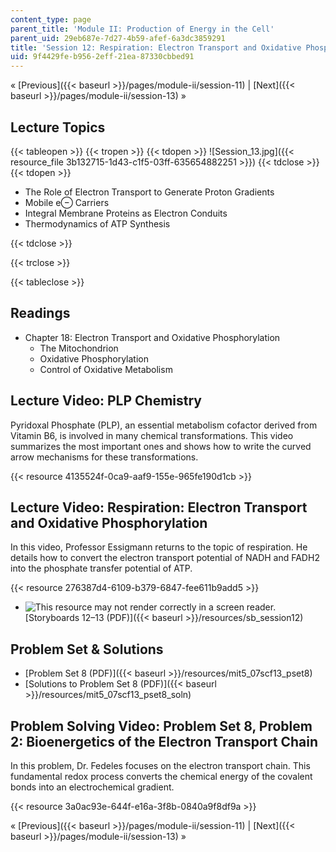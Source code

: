 ```yaml
---
content_type: page
parent_title: 'Module II: Production of Energy in the Cell'
parent_uid: 29eb687e-7d27-4b59-afef-6a3dc3859291
title: 'Session 12: Respiration: Electron Transport and Oxidative Phosphorylation'
uid: 9f4429fe-b956-2eff-21ea-87330cbbed91
---
```


« [Previous]({{< baseurl >}}/pages/module-ii/session-11) | [Next]({{< baseurl >}}/pages/module-ii/session-13) »

Lecture Topics
--------------

{{< tableopen >}}
{{< tropen >}}
{{< tdopen >}}
![Session_13.jpg]({{< resource_file 3b132715-1d43-c1f5-03ff-635654882251 >}})
{{< tdclose >}}
{{< tdopen >}}


*   The Role of Electron Transport to Generate Proton Gradients
*   Mobile e⊖ Carriers
*   Integral Membrane Proteins as Electron Conduits
*   Thermodynamics of ATP Synthesis


{{< tdclose >}}

{{< trclose >}}

{{< tableclose >}}

Readings
--------

*   Chapter 18: Electron Transport and Oxidative Phosphorylation
    *   The Mitochondrion
    *   Oxidative Phosphorylation
    *   Control of Oxidative Metabolism

Lecture Video: PLP Chemistry
----------------------------

Pyridoxal Phosphate (PLP), an essential metabolism cofactor derived from Vitamin B6, is involved in many chemical transformations. This video summarizes the most important ones and shows how to write the curved arrow mechanisms for these transformations.

{{< resource 4135524f-0ca9-aaf9-155e-965fe190d1cb >}}

Lecture Video: Respiration: Electron Transport and Oxidative Phosphorylation
----------------------------------------------------------------------------

In this video, Professor Essigmann returns to the topic of respiration. He details how to convert the electron transport potential of NADH and FADH2 into the phosphate transfer potential of ATP.

{{< resource 276387d4-6109-b379-6847-fee611b9add5 >}}

*   ![This resource may not render correctly in a screen reader.](/images/inacessible.gif)[Storyboards 12–13 (PDF)]({{< baseurl >}}/resources/sb_session12)

Problem Set & Solutions
-----------------------

*   [Problem Set 8 (PDF)]({{< baseurl >}}/resources/mit5_07scf13_pset8)
*   [Solutions to Problem Set 8 (PDF)]({{< baseurl >}}/resources/mit5_07scf13_pset8_soln)

Problem Solving Video: Problem Set 8, Problem 2: Bioenergetics of the Electron Transport Chain
----------------------------------------------------------------------------------------------

In this problem, Dr. Fedeles focuses on the electron transport chain. This fundamental redox process converts the chemical energy of the covalent bonds into an electrochemical gradient.

{{< resource 3a0ac93e-644f-e16a-3f8b-0840a9f8df9a >}}

« [Previous]({{< baseurl >}}/pages/module-ii/session-11) | [Next]({{< baseurl >}}/pages/module-ii/session-13) »